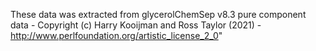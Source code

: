 These data was extracted from glycerolChemSep v8.3 pure component data -
Copyright (c) Harry Kooijman and Ross Taylor (2021) - http://www.perlfoundation.org/artistic_license_2_0"

